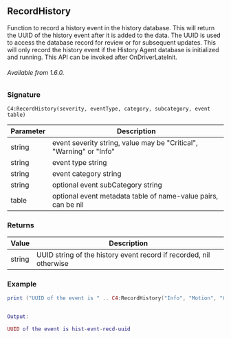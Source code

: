 ## RecordHistory

Function to record a history event in the history database. This will return the UUID of the history event after it is added to the data. The UUID is used to access the database record for review or for subsequent updates. This will only record the history event if the History Agent database is initialized and running. This API can be invoked after OnDriverLateInit.

###### Available from 1.6.0.


### Signature

`C4:RecordHistory(severity, eventType, category, subcategory, event table)`


| Parameter | Description                                                         |
| --------- | ------------------------------------------------------------------- |
| string    | event severity string, value may be "Critical", "Warning" or "Info" |
| string    | event type string                                                   |
| string    | event category string                                               |
| string    | optional event subCategory string                                   |
| table     | optional event metadata table of name-value pairs, can be nil       |



### Returns

| Value  | Description                                                        |
| ------ | ------------------------------------------------------------------ |
| string | UUID string of the history event record if recorded, nil otherwise |



### Example

```lua
print ("UUID of the event is " .. C4:RecordHistory("Info", "Motion", "Cameras", "IP Camera", "This is a test", ""))


Output: 

UUID of the event is hist-evnt-recd-uuid
```
